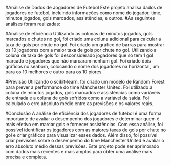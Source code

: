 #Análise de Dados de Jogadores de Futebol
Este projeto analisa dados de jogadores de futebol, incluindo informações como nome do jogador, time, minutos jogados, gols marcados, assistências, e outros. 
#As seguintes análises foram realizadas:

#Análise de eficiência
Utilizando as colunas de minutos jogados, gols marcados e chutes no gol, foi criado uma coluna adicional para calcular a taxa de gols por chute no gol.
Foi criado um gráfico de barras para mostrar os 10 jogadores com a maior taxa de gols por chute no gol.
Utilizando a coluna de taxa de gols foi desconsiderado jogadores que só tem 1 gol marcado e jogadores que não marcaram nenhum gol.
Foi criado dois gráficos no seaborn, colocando o nome dos jogadores na horizontal, um para os 10 melhores e outro para os 10 piores

#Previsão
Utilizando o scikit-learn, foi criado um modelo de Random Forest para prever a performance do time Manchester United.
Foi utilizado a coluna de minutos jogados, gols marcados e assistências como variáveis de entrada e a coluna de gols sofridos como a variável de saída.
Foi calculado o erro absoluto médio entre as previsões e os valores reais.


#Conclusão
A análise de eficiência dos jogadores de futebol é uma forma importante de avaliar o desempenho dos jogadores e determinar quem é mais efetivo em marcar gols e fornecer assistências. Com essa análise, foi possível identificar os jogadores com as maiores taxas de gols por chute no gol e criar gráficos para visualizar esses dados. Além disso, foi possível criar previsões sobre o desempenho do time Manchester United e avaliar o erro absoluto médio dessas previsões.
Este projeto pode ser aprimorado com dados mais recentes e mais amplos para obter uma análise mais precisa e completa.
